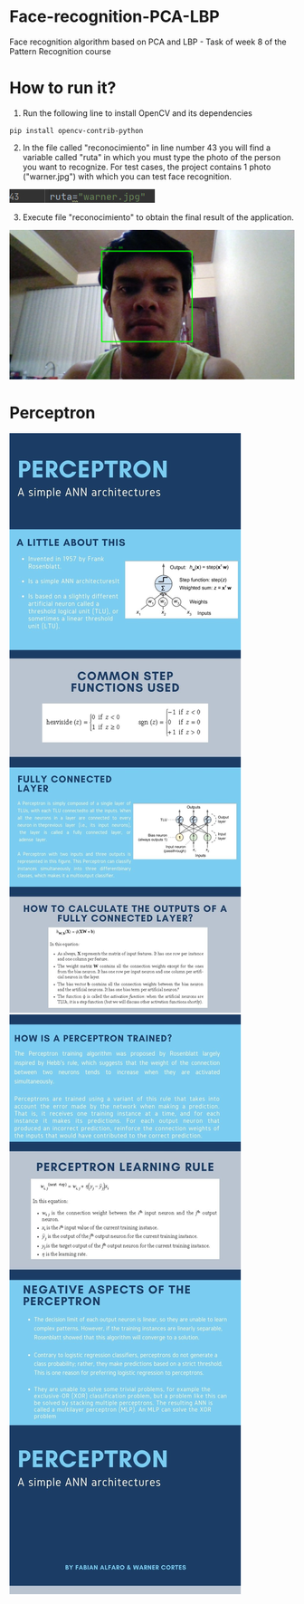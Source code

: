# Face-recognition-PCA-LBP
Face recognition algorithm based on PCA and LBP - Task of week 8 of the Pattern Recognition course

# How to run it?

1. Run the following line to install OpenCV and its dependencies

~~~
pip install opencv-contrib-python
~~~

2. In the file called "reconocimiento" in line number 43 you will find a variable called "ruta" in which you must type the photo of the person you want to recognize. For test cases, the project contains 1 photo ("warner.jpg") with which you can test face recognition.

![ruta](<./assets/ruta.jpeg>) 

3. Execute file "reconocimiento" to obtain the final result of the application.

![resultado](<./assets/resultado.jpeg>) 

# Perceptron

![infografia1](<./assets/1.jpg>) 
![infografia1](<./assets/2.jpg>)
